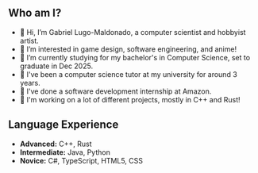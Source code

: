 ## Who am I?
- 👋 Hi, I’m Gabriel Lugo-Maldonado, a computer scientist and hobbyist artist.
- 👀 I’m interested in game design, software engineering, and anime!
- 🌱 I’m currently studying for my bachelor's in Computer Science, set to graduate in Dec 2025.
- 🏫 I've been a computer science tutor at my university for around 3 years.
- 📖 I've done a software development internship at Amazon.
- 🚀 I'm working on a lot of different projects, mostly in C++ and Rust!

## Language Experience
- **Advanced:** C++, Rust 
- **Intermediate:** Java, Python
- **Novice:** C#, TypeScript, HTML5, CSS
<!---- 💞️ I’m looking to collaborate on ...
- 📫 How to reach me: g.alexander.maldonado@gmail.com--->

<!---
GTLugo/GTLugo is a ✨ special ✨ repository because its `README.md` (this file) appears on your GitHub profile.
You can click the Preview link to take a look at your changes.
--->
